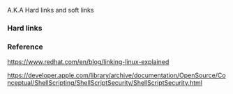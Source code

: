 A.K.A Hard links and soft links
### Hard links 




### Reference 
https://www.redhat.com/en/blog/linking-linux-explained

https://developer.apple.com/library/archive/documentation/OpenSource/Conceptual/ShellScripting/ShellScriptSecurity/ShellScriptSecurity.html
